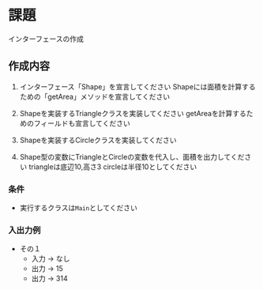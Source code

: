 
# 課題

インターフェースの作成

## 作成内容

1. インターフェース「Shape」を宣言してください
   Shapeには面積を計算するための「getArea」メソッドを宣言してください

1. Shapeを実装するTriangleクラスを実装してください
   getAreaを計算するためのフィールドも宣言してください

1. Shapeを実装するCircleクラスを実装してください

1. Shape型の変数にTriangleとCircleの変数を代入し、面積を出力してください
   triangleは底辺10,高さ3
   circleは半径10としてください


### 条件
* 実行するクラスは`Main`としてください

### 入出力例

* その１
  * 入力 -> なし
  * 出力 -> 15
  * 出力 -> 314
